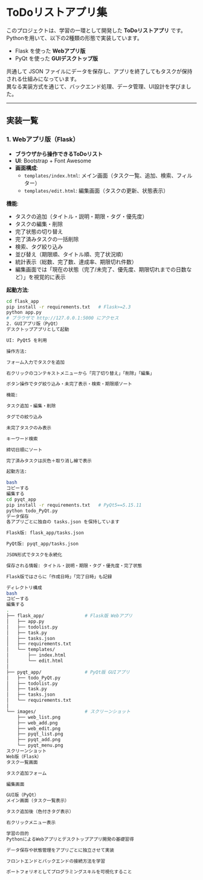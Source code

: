 # ToDoリストアプリ集

このプロジェクトは、学習の一環として開発した **ToDoリストアプリ** です。  
Pythonを用いて、以下の2種類の形態で実装しています。

- Flask を使った **Webアプリ版**
- PyQt を使った **GUIデスクトップ版**

共通して JSON ファイルにデータを保存し、アプリを終了してもタスクが保持される仕組みになっています。  
異なる実装方式を通じて、バックエンド処理、データ管理、UI設計を学びました。

---

## 実装一覧

### 1. Webアプリ版（Flask）

- **ブラウザから操作できるToDoリスト**
- **UI**: Bootstrap + Font Awesome
- **画面構成**:
  - `templates/index.html`: メイン画面（タスク一覧、追加、検索、フィルター）
  - `templates/edit.html`: 編集画面（タスクの更新、状態表示）

**機能**:
- タスクの追加（タイトル・説明・期限・タグ・優先度）
- タスクの編集・削除
- 完了状態の切り替え
- 完了済みタスクの一括削除
- 検索、タグ絞り込み
- 並び替え（期限順、タイトル順、完了状況順）
- 統計表示（総数、完了数、達成率、期限切れ件数）
- 編集画面では「現在の状態（完了/未完了、優先度、期限切れまでの日数など）」を視覚的に表示

**起動方法**:
```bash
cd flask_app
pip install -r requirements.txt   # Flask>=2.3
python app.py
# ブラウザで http://127.0.0.1:5000 にアクセス
2. GUIアプリ版（PyQt）
デスクトップアプリとして起動

UI: PyQt5 を利用

操作方法:

フォーム入力でタスクを追加

右クリックのコンテキストメニューから「完了切り替え」「削除」「編集」

ボタン操作でタグ絞り込み・未完了表示・検索・期限順ソート

機能:

タスク追加・編集・削除

タグでの絞り込み

未完了タスクのみ表示

キーワード検索

締切日順にソート

完了済みタスクは灰色＋取り消し線で表示

起動方法:

bash
コピーする
編集する
cd pyqt_app
pip install -r requirements.txt   # PyQt5==5.15.11
python todo_PyQt.py
データ保存
各アプリごとに独自の tasks.json を保持しています

Flask版: flask_app/tasks.json

PyQt版: pyqt_app/tasks.json

JSON形式でタスクを永続化

保存される情報: タイトル・説明・期限・タグ・優先度・完了状態

Flask版ではさらに「作成日時」「完了日時」も記録

ディレクトリ構成
bash
コピーする
編集する
.
├── flask_app/               # Flask版 Webアプリ
│   ├── app.py
│   ├── todolist.py
│   ├── task.py
│   ├── tasks.json
│   ├── requirements.txt
│   └── templates/
│       ├── index.html
│       └── edit.html
│
├── pyqt_app/                # PyQt版 GUIアプリ
│   ├── todo_PyQt.py
│   ├── todolist.py
│   ├── task.py
│   ├── tasks.json
│   └── requirements.txt
│
└── images/                  # スクリーンショット
    ├── web_list.png
    ├── web_add.png
    ├── web_edit.png
    ├── pyqt_list.png
    ├── pyqt_add.png
    └── pyqt_menu.png
スクリーンショット
Web版（Flask）
タスク一覧画面

タスク追加フォーム

編集画面

GUI版（PyQt）
メイン画面（タスク一覧表示）

タスク追加後（色付きタグ表示）

右クリックメニュー表示

学習の目的
PythonによるWebアプリとデスクトップアプリ開発の基礎習得

データ保存や状態管理をアプリごとに独立させて実装

フロントエンドとバックエンドの接続方法を学習

ポートフォリオとしてプログラミングスキルを可視化すること
